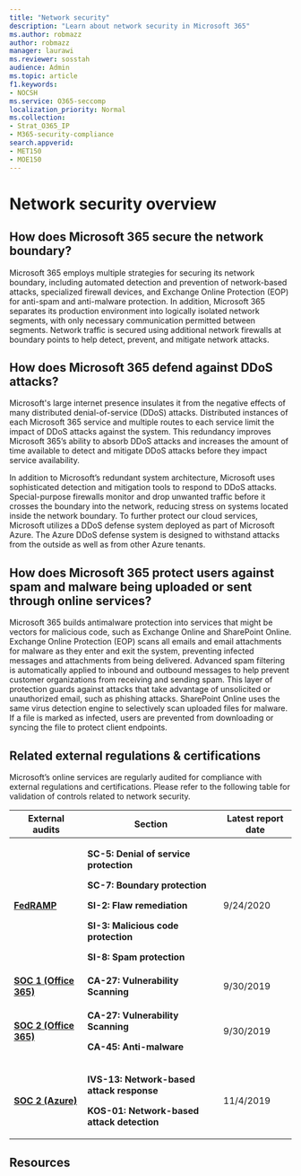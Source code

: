 ```yaml
---
title: "Network security"
description: "Learn about network security in Microsoft 365"
ms.author: robmazz
author: robmazz
manager: laurawi
ms.reviewer: sosstah
audience: Admin
ms.topic: article
f1.keywords:
- NOCSH
ms.service: O365-seccomp
localization_priority: Normal
ms.collection:
- Strat_O365_IP
- M365-security-compliance
search.appverid:
- MET150
- MOE150
---
```


# Network security overview

## How does Microsoft 365 secure the network boundary?

Microsoft 365 employs multiple strategies for securing its network boundary, including automated detection and prevention of network-based attacks, specialized firewall devices, and Exchange Online Protection (EOP) for anti-spam and anti-malware protection. In addition, Microsoft 365 separates its production environment into logically isolated network segments, with only necessary communication permitted between segments. Network traffic is secured using additional network firewalls at boundary points to help detect, prevent, and mitigate network attacks.

## How does Microsoft 365 defend against DDoS attacks?

Microsoft's large internet presence insulates it from the negative effects of many distributed denial-of-service (DDoS) attacks. Distributed instances of each Microsoft 365 service and multiple routes to each service limit the impact of DDoS attacks against the system. This redundancy improves Microsoft 365’s ability to absorb DDoS attacks and increases the amount of time available to detect and mitigate DDoS attacks before they impact service availability.

In addition to Microsoft’s redundant system architecture, Microsoft uses sophisticated detection and mitigation tools to respond to DDoS attacks. Special-purpose firewalls monitor and drop unwanted traffic before it crosses the boundary into the network, reducing stress on systems located inside the network boundary. To further protect our cloud services, Microsoft utilizes a DDoS defense system deployed as part of Microsoft Azure. The Azure DDoS defense system is designed to withstand attacks from the outside as well as from other Azure tenants.

## How does Microsoft 365 protect users against spam and malware being uploaded or sent through online services?

Microsoft 365 builds antimalware protection into services that might be vectors for malicious code, such as Exchange Online and SharePoint Online. Exchange Online Protection (EOP) scans all emails and email attachments for malware as they enter and exit the system, preventing infected messages and attachments from being delivered. Advanced spam filtering is automatically applied to inbound and outbound messages to help prevent customer organizations from receiving and sending spam. This layer of protection guards against attacks that take advantage of unsolicited or unauthorized email, such as phishing attacks. SharePoint Online uses the same virus detection engine to selectively scan uploaded files for malware. If a file is marked as infected, users are prevented from downloading or syncing the file to protect client endpoints.

## Related external regulations & certifications

Microsoft’s online services are regularly audited for compliance with external regulations and certifications. Please refer to the following table for validation of controls related to network security.

<table>
<thead>
<tr class="header">
<th><strong>External audits</strong></th>
<th><strong>Section</strong></th>
<th><strong>Latest report date</strong></th>
</tr>
</thead>
<tbody>
<tr class="odd">
<td><a href="https://sip.compliance.microsoft.com/compliancemanager"><strong>FedRAMP</strong></a></td>
<td><p><strong>SC-5: Denial of service protection</strong></p>
<p><strong>SC-7: Boundary protection</strong></p>
<p><strong>SI-2: Flaw remediation</strong></p>
<p><strong>SI-3: Malicious code protection</strong></p>
<p><strong>SI-8: Spam protection</strong></p></td>
<td>9/24/2020</td>
</tr>
<tr class="even">
<td><a href="https://servicetrust.microsoft.com/ViewPage/MSComplianceGuideV3?command=Download&amp;downloadType=Document&amp;downloadId=b07c0f7b-6bd5-4544-8255-7a5f14bf914a&amp;tab=7027ead0-3d6b-11e9-b9e1-290b1eb4cdeb&amp;docTab=7027ead0-3d6b-11e9-b9e1-290b1eb4cdeb_SOC_/_SSAE_16_Reports"><strong>SOC 1 (Office 365)</strong></a></td>
<td><strong>CA-27: Vulnerability Scanning</strong></td>
<td>9/30/2019</td>
</tr>
<tr class="odd">
<td><a href="https://servicetrust.microsoft.com/ViewPage/MSComplianceGuideV3?command=Download&amp;downloadType=Document&amp;downloadId=fa062990-e758-4ddc-ace3-7fb21a301d09&amp;tab=7027ead0-3d6b-11e9-b9e1-290b1eb4cdeb&amp;docTab=7027ead0-3d6b-11e9-b9e1-290b1eb4cdeb_SOC_/_SSAE_16_Rep-11e9-b9e1-290b1eb4cdeb_SOC_/_SSAE_16_Reports"><strong>SOC 2 (Office 365)</strong></a></td>
<td><p><strong>CA-27: Vulnerability Scanning</strong></p>
<p><strong>CA-45: Anti-malware</strong></p></td>
<td>9/30/2019</td>
</tr>
<tr class="even">
<td><a href="https://servicetrust.microsoft.com/ViewPage/MSComplianceGuideV3?command=Download&amp;downloadType=Document&amp;downloadId=22d75122-9d83-4b44-8e25-c273dcbafdc3&amp;tab=7027ead0-3d6b-11e9-b9e1-290b1eb4cdeb&amp;docTab=7027ead0-3d6b-11e9-b9e1-290b1eb4cdeb_SOC_/_SSAE_16_Reports"><strong>SOC 2 (Azure)</strong></a></td>
<td><p><strong>IVS-13: Network-based attack response</strong></p>
<p><strong>KOS-01: Network-based attack detection</strong></p></td>
<td>11/4/2019</td>
</tr>
</tbody>
</table>

## Resources
